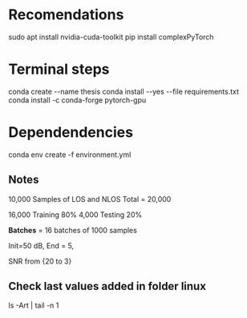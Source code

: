 # Recomendations
sudo apt install nvidia-cuda-toolkit
pip install complexPyTorch

# Terminal steps 
conda create --name thesis
conda install --yes --file requirements.txt
conda install -c conda-forge pytorch-gpu

# Dependendencies
conda env create -f environment.yml

## Notes

10,000 Samples of LOS and NLOS
Total = 20,000

16,000 Training 80%
4,000  Testing  20%

**Batches** = 16 batches of 1000 samples

Init=50 dB, End = 5, 

SNR from {20 to 3}

## Check last values added in folder linux 
ls -Art | tail -n 1